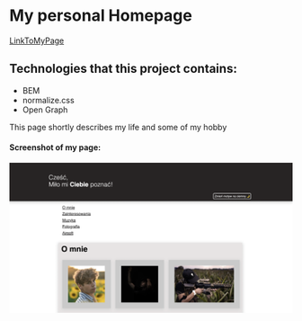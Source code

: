 # My personal Homepage 
[LinkToMyPage](https://pawelmroczek.github.io/homepage/)

## Technologies that this project contains:
- BEM
- normalize.css
- Open Graph 

This page shortly describes my life and some of my hobby

#### Screenshot of my page:
![ss of my page](images/Zrzut%20ekranu%202022-09-14%20o%2013.21.55.png)
